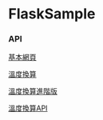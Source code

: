 # FlaskSample

### API

[基本網頁](http://localhost:5000/)<p>
[溫度換算](http://localhost:5000/temp_change)<p>
[溫度換算進階版](http://localhost:5000/temp_change_beauty)<p>
[溫度換算API](http://localhost:5000/api/0)<p>